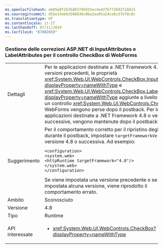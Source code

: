 ```yaml
---
ms.openlocfilehash: e605e0f2636d83745815ec4ed27bf72692f18d15
ms.sourcegitcommit: d55e14eb63588830c0ba1ea95a24ce6c57ef8c8c
ms.translationtype: HT
ms.contentlocale: it-IT
ms.lasthandoff: 07/11/2019
ms.locfileid: "67802659"
---
```

### <a name="aspnet-fix-handling-of-inputattributes-and-labelattributes-for-webforms-checkbox-control"></a>Gestione delle correzioni ASP.NET di InputAttributes e LabelAttributes per il controllo CheckBox di WebForms

|   |   |
|---|---|
|Dettagli|Per le applicazioni destinate a .NET Framework 4.7.2 e versioni precedenti, le proprietà <xref:System.Web.UI.WebControls.CheckBox.InputAttributes?displayProperty=nameWithType> e <xref:System.Web.UI.WebControls.CheckBox.LabelAttributes?displayProperty=nameWithType> aggiunte a livello di codice a un controllo <xref:System.Web.UI.WebControls.CheckBox> di WebForms vengono perse dopo il postback. Per le applicazioni destinate a .NET Framework 4.8 o versioni successive, vengono mantenute dopo il postback.|
|Suggerimento|Per il comportamento corretto per il ripristino degli attributi durante il postback, impostare <code>targetFrameworkVersion</code> sulla versione 4.8 o successiva. Ad esempio:<pre><code class="lang-xml">&lt;configuration&gt;&#13;&#10;&lt;system.web&gt;&#13;&#10;&lt;httpRuntime targetFramework=&quot;4.8&quot;/&gt;&#13;&#10;&lt;/system.web&gt;&#13;&#10;&lt;/configuration&gt;&#13;&#10;</code></pre>Se viene impostata una versione precedente o se non viene impostata alcuna versione, viene riprodotto il comportamento errato.|
|Ambito|Sconosciuto|
|Versione|4.8|
|Tipo|Runtime|
|API interessate|<ul><li><xref:System.Web.UI.WebControls.CheckBox?displayProperty=nameWithType></li></ul>|

